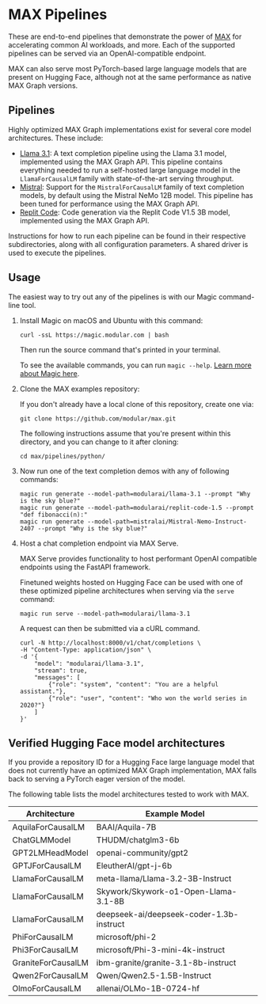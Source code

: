 # MAX Pipelines

These are end-to-end pipelines that demonstrate the power of
[MAX](https://docs.modular.com/max/) for accelerating common AI workloads, and
more. Each of the supported pipelines can be served via an OpenAI-compatible
endpoint.

MAX can also serve most PyTorch-based large language models that are
present on Hugging Face, although not at the same performance as native MAX
Graph versions.

## Pipelines

Highly optimized MAX Graph implementations exist for several core model
architectures. These include:

- [Llama 3.1](llama3): A text completion pipeline using the Llama 3.1 model,
implemented using the MAX Graph API. This pipeline contains everything
needed to run a self-hosted large language model in the `LlamaForCausalLM`
family with state-of-the-art serving throughput.
- [Mistral](architectures/mistral): Support for the `MistralForCausalLM` family
of text completion models, by default using the Mistral NeMo 12B model. This pipeline
has been tuned for performance using the MAX Graph API.
- [Replit Code](architectures/replit): Code generation via the
Replit Code V1.5 3B model, implemented using the MAX Graph API.

Instructions for how to run each pipeline can be found in their respective
subdirectories, along with all configuration parameters. A shared driver is
used to execute the pipelines.

## Usage

The easiest way to try out any of the pipelines is with our Magic command-line
tool.

1. Install Magic on macOS and Ubuntu with this command:

   ```shell
   curl -ssL https://magic.modular.com | bash
   ```

   Then run the source command that's printed in your terminal.

   To see the available commands, you can run `magic --help`.
   [Learn more about Magic here](https://docs.modular.com/magic).

2. Clone the MAX examples repository:

   If you don't already have a local clone of this repository, create one via:

   ```shell
   git clone https://github.com/modular/max.git
   ```

   The following instructions assume that you're present within this
   directory, and you can change to it after cloning:

   ```shell
   cd max/pipelines/python/
   ```

3. Now run one of the text completion demos with any of following commands:

   ```shell
   magic run generate --model-path=modularai/llama-3.1 --prompt "Why is the sky blue?"
   magic run generate --model-path=modularai/replit-code-1.5 --prompt "def fibonacci(n):"
   magic run generate --model-path=mistralai/Mistral-Nemo-Instruct-2407 --prompt "Why is the sky blue?"
   ```

4. Host a chat completion endpoint via MAX Serve.

   MAX Serve provides functionality to host performant OpenAI compatible
   endpoints using the FastAPI framework.

   Finetuned weights hosted on Hugging Face can be used with one
   of these optimized pipeline architectures when serving via the `serve`
   command:

   ```shell
   magic run serve --model-path=modularai/llama-3.1
   ```

   A request can then be submitted via a cURL command.

   ```shell
   curl -N http://localhost:8000/v1/chat/completions \
   -H "Content-Type: application/json" \
   -d '{
       "model": "modularai/llama-3.1",
       "stream": true,
       "messages": [
           {"role": "system", "content": "You are a helpful assistant."},
           {"role": "user", "content": "Who won the world series in 2020?"}
       ]
   }'
   ```

## Verified Hugging Face model architectures

If you provide a repository ID for a Hugging Face large language model
that does not currently have an optimized MAX Graph implementation, MAX
falls back to serving a PyTorch eager version of the model.

The following table lists the model architectures tested to work with MAX.

| **Architecture** | **Example Model** |
| --- | --- |
| AquilaForCausalLM | BAAI/Aquila-7B |
| ChatGLMModel | THUDM/chatglm3-6b |
| GPT2LMHeadModel | openai-community/gpt2 |
| GPTJForCausalLM | EleutherAI/gpt-j-6b |
| LlamaForCausalLM | meta-llama/Llama-3.2-3B-Instruct |
| LlamaForCausalLM | Skywork/Skywork-o1-Open-Llama-3.1-8B |
| LlamaForCausalLM | deepseek-ai/deepseek-coder-1.3b-instruct |
| PhiForCausalLM | microsoft/phi-2 |
| Phi3ForCausalLM | microsoft/Phi-3-mini-4k-instruct |
| GraniteForCausalLM | ibm-granite/granite-3.1-8b-instruct |
| Qwen2ForCausalLM | Qwen/Qwen2.5-1.5B-Instruct |
| OlmoForCausalLM | allenai/OLMo-1B-0724-hf |
